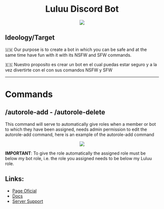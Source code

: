 <h1 align="center"> Luluu Discord Bot</h1>
<p align="center"><img src="https://i.imgur.com/z2Ph8el.jpg"/></p> 


## Ideology/Target

🇺🇲 Our purpose is to create a bot in which you can be safe and at the same time have fun with it with its NSFW and SFW commands.
 
🇪🇸 Nuestro proposito es crear un bot en el cual puedas estar seguro y a la vez divertirte con el con sus comandos NSFW y SFW


---
# Commands
## /autorole-add - /autorole-delete
This command will serve to automatically give roles when a member or bot to which they have been assigned, needs admin permission to edit the autorole-add command, here is an example of the autorole-add command

<p align="center"><img src="https://i.imgur.com/seANxn0.png"/></p> 

**IMPORTANT**: To give the role automatically the assigned role must be below my bot role, i.e. the role you assigned needs to be below my Luluu role.



## Links:

- [Page Oficial](http://luluu.likesyou.org/)
- [Docs](http://docsluluu.likesyou.org/)
- [Server Support](https://discord.gg/gThRVNbuvB)
